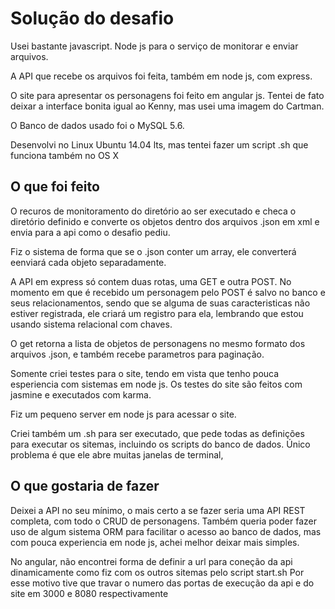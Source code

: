# Solução do desafio

Usei bastante javascript. 
Node js para o serviço de monitorar e enviar arquivos.

A API que recebe os arquivos foi feita, também em node js, com express.

O site para apresentar os personagens foi feito em angular js.
Tentei de fato deixar a interface bonita igual ao Kenny, mas usei uma imagem do Cartman.

O Banco de dados usado foi o MySQL 5.6.

Desenvolvi no Linux Ubuntu 14.04 lts, mas tentei fazer um script .sh que funciona também no OS X


## O que foi feito

O recuros de monitoramento do diretório ao ser executado e checa o diretório definido e converte os
objetos dentro dos arquivos .json em xml e envia para a api como o desafio pediu.

Fiz o sistema de forma que se o .json conter um array, ele converterá eenviará cada objeto separadamente.

A API em express só contem duas rotas, uma GET e outra POST. No momento em que é recebido um personagem pelo POST
é salvo no banco e seus relacionamentos, sendo que se alguma de suas caracteristicas não estiver registrada, ele criará 
um registro para ela, lembrando que estou usando sistema relacional com chaves.

O get retorna a lista de objetos de personagens no mesmo formato dos arquivos .json, e também recebe parametros para paginação.

Somente criei testes para o site, tendo em vista que tenho pouca esperiencia com sistemas em node js. 
Os testes do site são feitos com jasmine e executados com karma.

Fiz um pequeno server em node js para acessar o site.

Criei também um .sh para ser executado, que pede todas as definições para executar os sitemas, 
incluindo os scripts do banco de dados. Único problema é que ele abre muitas janelas de terminal,



## O que gostaria de fazer

Deixei a API no seu mínimo, o mais certo a se fazer seria uma API REST completa, com todo o CRUD de personagens.
Também queria poder fazer uso de algum sistema ORM para facilitar o acesso ao banco de dados, mas com pouca experiencia
em node js, achei melhor deixar mais simples.

No angular, não encontrei forma de definir a url para coneção da api dinamicamente como fiz com os outros sitemas pelo script  start.sh
Por esse motivo tive que travar o numero das portas de execução da api e do site em 3000 e 8080 respectivamente
